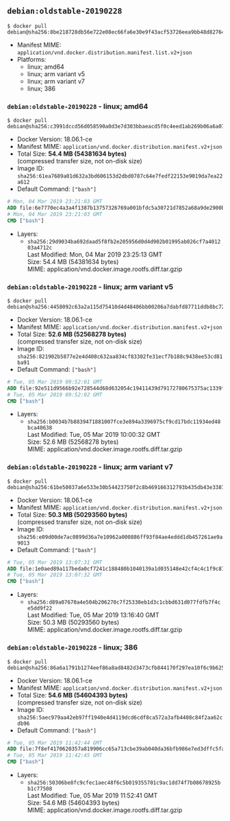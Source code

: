 ## `debian:oldstable-20190228`

```console
$ docker pull debian@sha256:8be218728db56e722e08ec66fa6e30e9f43acf53726eea9bb48d8276496b0438
```

-	Manifest MIME: `application/vnd.docker.distribution.manifest.list.v2+json`
-	Platforms:
	-	linux; amd64
	-	linux; arm variant v5
	-	linux; arm variant v7
	-	linux; 386

### `debian:oldstable-20190228` - linux; amd64

```console
$ docker pull debian@sha256:c3991dccd56d058590a0d3e7d303bbaeacd5f0c4eed1ab269b06a6a0774ab432
```

-	Docker Version: 18.06.1-ce
-	Manifest MIME: `application/vnd.docker.distribution.manifest.v2+json`
-	Total Size: **54.4 MB (54381634 bytes)**  
	(compressed transfer size, not on-disk size)
-	Image ID: `sha256:61ea7689a01d632a3bd606153d2dbd0787c64e7fedf22153e9019da7ea22a612`
-	Default Command: `["bash"]`

```dockerfile
# Mon, 04 Mar 2019 23:21:03 GMT
ADD file:6e7770ec4a3a4f1387b13757326769a001bfdc5a30721d7852a68a9de2900b2a in / 
# Mon, 04 Mar 2019 23:21:03 GMT
CMD ["bash"]
```

-	Layers:
	-	`sha256:29d9034ba692daad5f8fb2e205956d0d4d902b01995ab026cf7a401203a4712c`  
		Last Modified: Mon, 04 Mar 2019 23:25:13 GMT  
		Size: 54.4 MB (54381634 bytes)  
		MIME: application/vnd.docker.image.rootfs.diff.tar.gzip

### `debian:oldstable-20190228` - linux; arm variant v5

```console
$ docker pull debian@sha256:4458092c63a2a115d75410d4d48406bb00206a7dabfd87711ddb8bc721138a8a
```

-	Docker Version: 18.06.1-ce
-	Manifest MIME: `application/vnd.docker.distribution.manifest.v2+json`
-	Total Size: **52.6 MB (52568278 bytes)**  
	(compressed transfer size, not on-disk size)
-	Image ID: `sha256:821902b5877e2e4d408c632aa834cf83302fe31ecf7b188c9438ee53cd81ba91`
-	Default Command: `["bash"]`

```dockerfile
# Tue, 05 Mar 2019 09:52:01 GMT
ADD file:92e511d9566b92e728544d68d632054c19411439d79172780675375ac1339f04 in / 
# Tue, 05 Mar 2019 09:52:02 GMT
CMD ["bash"]
```

-	Layers:
	-	`sha256:b0034b7b8839471881007fce3e894a3396975cf9cd17bdc11934ed48bca40638`  
		Last Modified: Tue, 05 Mar 2019 10:00:32 GMT  
		Size: 52.6 MB (52568278 bytes)  
		MIME: application/vnd.docker.image.rootfs.diff.tar.gzip

### `debian:oldstable-20190228` - linux; arm variant v7

```console
$ docker pull debian@sha256:61be50037a6e533e30b54423750f2c8b469166312793b435db43e3387a845d14
```

-	Docker Version: 18.06.1-ce
-	Manifest MIME: `application/vnd.docker.distribution.manifest.v2+json`
-	Total Size: **50.3 MB (50293560 bytes)**  
	(compressed transfer size, not on-disk size)
-	Image ID: `sha256:e09d00de7ac0899d36a7e10962a000886ff93f84ae4eddd1db457261ae9a9013`
-	Default Command: `["bash"]`

```dockerfile
# Tue, 05 Mar 2019 13:07:31 GMT
ADD file:1e0aed89a117beda0cf7241c188480b1040139a1d035148e42cf4c4c1f9c87b5 in / 
# Tue, 05 Mar 2019 13:07:32 GMT
CMD ["bash"]
```

-	Layers:
	-	`sha256:d89a07670a4e504b206270c7f25330eb1d3c1cbbd631d077fdfb7f4ce5dd9f22`  
		Last Modified: Tue, 05 Mar 2019 13:16:40 GMT  
		Size: 50.3 MB (50293560 bytes)  
		MIME: application/vnd.docker.image.rootfs.diff.tar.gzip

### `debian:oldstable-20190228` - linux; 386

```console
$ docker pull debian@sha256:86a6a1791b1274eef86a8ad8482d3473cfb844170f297ea10f6c9b6251829a9d
```

-	Docker Version: 18.06.1-ce
-	Manifest MIME: `application/vnd.docker.distribution.manifest.v2+json`
-	Total Size: **54.6 MB (54604393 bytes)**  
	(compressed transfer size, not on-disk size)
-	Image ID: `sha256:5aec979aa42eb97ff1940e4d4119dcd6cdf8ca572a3afb4408c84f2aa62cdb96`
-	Default Command: `["bash"]`

```dockerfile
# Tue, 05 Mar 2019 11:42:44 GMT
ADD file:7f8ef4170620357a819906cc65a713cbe39ab040da36bfb986e7ed3dffc5fa8f in / 
# Tue, 05 Mar 2019 11:42:45 GMT
CMD ["bash"]
```

-	Layers:
	-	`sha256:50306be8fc9cfec1aec48f6c5b019355701c9ac1dd74f7b08678925bb1c77508`  
		Last Modified: Tue, 05 Mar 2019 11:52:41 GMT  
		Size: 54.6 MB (54604393 bytes)  
		MIME: application/vnd.docker.image.rootfs.diff.tar.gzip

